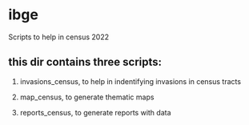 # ibge
 Scripts to help in census 2022

## this dir contains three scripts:

1) invasions_census, to help in indentifying invasions in census tracts

2) map_census, to generate thematic maps

3) reports_census, to generate reports with data
